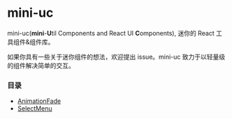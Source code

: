 # mini-uc

mini-uc(**mini**-**U**til Components and React UI **C**omponents), 迷你的 React 工具组件&组件库。

如果你具有一些关于迷你组件的想法，欢迎提出 issue。mini-uc 致力于以轻量级的组件解决简单的交互。

### 目录

+ [AnimationFade](https://github.com/yuzhounanhai/mini-uc/blob/master/src/components/Animation/Fade/doc/desc.md)
+ [SelectMenu](https://github.com/yuzhounanhai/mini-uc/blob/master/src/components/SelectMenu/doc/desc.md)